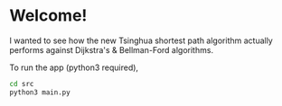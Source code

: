 # Welcome!

I wanted to see how the new Tsinghua shortest path algorithm actually performs against Dijkstra's & Bellman-Ford algorithms.

To run the app (python3 required),

```bash
cd src
python3 main.py
```
